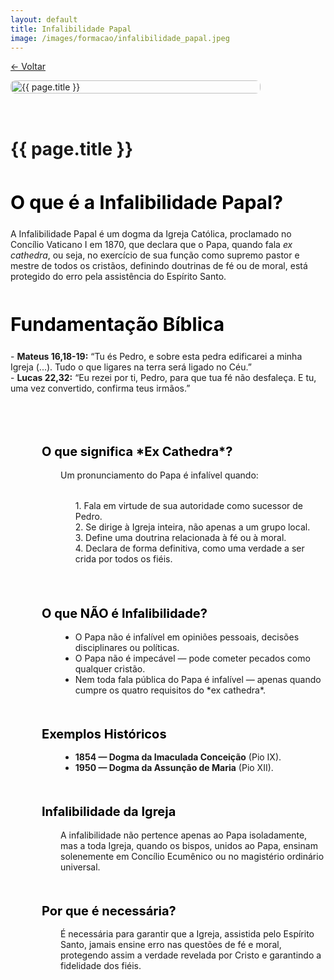 ```yaml
---
layout: default
title: Infalibilidade Papal
image: /images/formacao/infalibilidade_papal.jpeg
---
```

<a href="/formacao" class="button is-light" style="margin-bottom: 1rem;">← Voltar</a>

<div class="container">

  <div class="header-wrapper" style="display: flex; align-items: flex-start; gap: 2rem; flex-wrap: wrap;">
    <img src="{{ page.image }}" alt="{{ page.title }}" class="content-image" />
    <div class="header-text" style="min-width: 280px; flex: 1;">
      <h1 class="custom-hero">{{ page.title }}</h1>
      <h2 class="sub_title">O que é a Infalibilidade Papal?</h2>
      <p>
        A Infalibilidade Papal é um dogma da Igreja Católica, proclamado no Concílio Vaticano I em 1870, 
        que declara que o Papa, quando fala <em>ex cathedra</em>, ou seja, no exercício de sua função como 
        supremo pastor e mestre de todos os cristãos, definindo doutrinas de fé ou de moral, 
        está protegido do erro pela assistência do Espírito Santo.
      </p>
      <h2 class="sub_title">Fundamentação Bíblica</h2>
      <p>
        - <strong>Mateus 16,18-19:</strong> “Tu és Pedro, e sobre esta pedra edificarei a minha Igreja (...). 
        Tudo o que ligares na terra será ligado no Céu.”<br>
        - <strong>Lucas 22,32:</strong> “Eu rezei por ti, Pedro, para que tua fé não desfaleça. 
        E tu, uma vez convertido, confirma teus irmãos.”<br><br>
      </p>
    </div>
  </div>

  <div class="content-text" style="margin-top: 2rem;">
    <h2 class="sec_title">O que significa *Ex Cathedra*?</h2>
    <p class="content">Um pronunciamento do Papa é infalível quando:<br><br></p>
    <ul class="content">      
      1. Fala em virtude de sua autoridade como sucessor de Pedro.<br>
      2. Se dirige à Igreja inteira, não apenas a um grupo local.<br>
      3. Define uma doutrina relacionada à fé ou à moral.<br>
      4. Declara de forma definitiva, como uma verdade a ser crida por todos os fiéis.<br><br>
    </ul>
    <h2 class="sec_title">O que NÃO é Infalibilidade?</h2>
    <ul class="content">
      <li>O Papa não é infalível em opiniões pessoais, decisões disciplinares ou políticas.</li>
      <li>O Papa não é impecável — pode cometer pecados como qualquer cristão.</li>
      <li>Nem toda fala pública do Papa é infalível — apenas quando cumpre os quatro requisitos do *ex cathedra*.</li>
    </ul>
    <h2 class="sec_title">Exemplos Históricos</h2>
    <ul class="content">
      <li><strong>1854 — Dogma da Imaculada Conceição</strong> (Pio IX).</li>
      <li><strong>1950 — Dogma da Assunção de Maria</strong> (Pio XII).</li>
    </ul>
    <h2 class="sec_title">Infalibilidade da Igreja</h2>
    <p class="content">
      A infalibilidade não pertence apenas ao Papa isoladamente, mas a toda Igreja, quando os bispos, 
      unidos ao Papa, ensinam solenemente em Concílio Ecumênico ou no magistério ordinário universal.
    </p>
    <h2 class="sec_title">Por que é necessária?</h2>
    <p class="content">
      É necessária para garantir que a Igreja, assistida pelo Espírito Santo, jamais ensine erro nas questões de fé e moral, 
      protegendo assim a verdade revelada por Cristo e garantindo a fidelidade dos fiéis.<br><br><br><br>
    </p>
  </div>
</div>

<style>
  .content-wrapper {
    display: flex;
    gap: 2rem;
    align-items: flex-start;
    flex-wrap: wrap;
  }

  .content-image {
    width: 400px;
    height: 526px;
    object-fit: cover;
    border-radius: 8px;
    flex-shrink: 0;
  }

  .content-text {
    flex: 1;
    min-width: 280px;
  }

  .form_title {
    color: black;
    font-size: 40px;
    font-weight: bold;
  }

  .sub_title {
    color: black;
    font-size: 30px;
    font-weight: bold;
    margin-top: 50px;
  }

  .sec_title {
    color: black;
    font-size: 20px;
    font-weight: bold;
    margin-top: 50px;
    margin-left: 100px;
  }

  .content {
    margin-top: 15px;
    margin-left: 150px;
    list-style-type: disc;
  }

  @media (max-width: 1024px) {
    .content-wrapper {
      flex-direction: column;
      align-items: center;
    }

    .content-image {
      width: 100%;
      max-width: 400px;
      height: auto;
    }

    .sec_title {
      margin-left: 50px;
    }

    .content {
      margin-left: 80px;
    }
  }

  @media (max-width: 600px) {
    .form_title {
      font-size: 30px;
    }

    .sub_title {
      font-size: 24px;
    }

    .sec_title {
      font-size: 18px;
      margin-left: 20px;
    }

    .content {
      margin-left: 40px;
    }
  }
</style>
